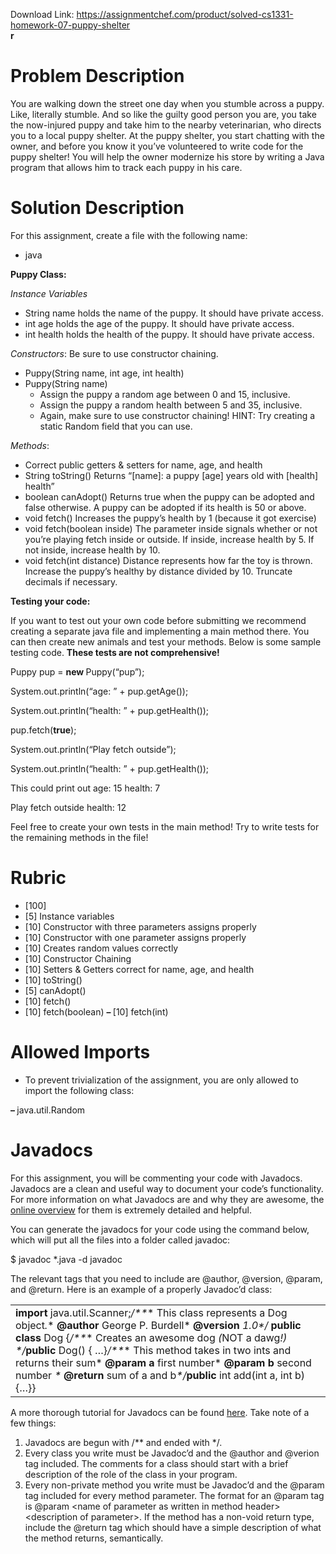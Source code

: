 Download Link: https://assignmentchef.com/product/solved-cs1331-homework-07-puppy-shelter
<br>
<strong>r</strong>

<h1>Problem Description</h1>

You are walking down the street one day when you stumble across a puppy. Like, literally stumble. And so like the guilty good person you are, you take the now-injured puppy and take him to the nearby veterinarian, who directs you to a local puppy shelter. At the puppy shelter, you start chatting with the owner, and before you know it you’ve volunteered to write code for the puppy shelter! You will help the owner modernize his store by writing a Java program that allows him to track each puppy in his care.

<h1>Solution Description</h1>

For this assignment, create a file with the following name:

<ul>

 <li>java</li>

</ul>

<strong>Puppy Class:</strong>

<em>Instance Variables</em>

<ul>

 <li>String name holds the name of the puppy. It should have private access.</li>

 <li>int age holds the age of the puppy. It should have private access.</li>

 <li>int health holds the health of the puppy. It should have private access.</li>

</ul>

<em>Constructors</em>: Be sure to use constructor chaining.

<ul>

 <li>Puppy(String name, int age, int health)</li>

 <li>Puppy(String name)

  <ul>

   <li>Assign the puppy a random age between 0 and 15, inclusive.</li>

   <li>Assign the puppy a random health between 5 and 35, inclusive.</li>

   <li>Again, make sure to use constructor chaining! HINT: Try creating a static Random field that you can use.</li>

  </ul></li>

</ul>

<em>Methods</em>:

<ul>

 <li>Correct public getters &amp; setters for name, age, and health</li>

 <li>String toString() Returns “[name]: a puppy [age] years old with [health] health”</li>

 <li>boolean canAdopt() Returns true when the puppy can be adopted and false otherwise. A puppy can be adopted if its health is 50 or above.</li>

 <li>void fetch() Increases the puppy’s health by 1 (because it got exercise)</li>

 <li>void fetch(boolean inside) The parameter inside signals whether or not you’re playing fetch inside or outside. If inside, increase health by 5. If not inside, increase health by 10.</li>

 <li>void fetch(int distance) Distance represents how far the toy is thrown. Increase the puppy’s healthy by distance divided by 10. Truncate decimals if necessary.</li>

</ul>

<strong>Testing your code:</strong>

If you want to test out your own code before submitting we recommend creating a separate java file and implementing a main method there. You can then create new animals and test your methods. Below is some sample testing code. <strong>These tests are not comprehensive!</strong>

Puppy pup = <strong>new </strong>Puppy(“pup”);

System.out.println(“age: ” + pup.getAge());

System.out.println(“health: ” + pup.getHealth());

pup.fetch(<strong>true</strong>);

System.out.println(“Play fetch outside”);

System.out.println(“health: ” + pup.getHealth());

This could print out age: 15 health: 7

Play fetch outside health: 12

Feel free to create your own tests in the main method! Try to write tests for the remaining methods in the file!

<h1>Rubric</h1>

<ul>

 <li>[100]</li>

 <li>[5] Instance variables</li>

 <li>[10] Constructor with three parameters assigns properly</li>

 <li>[10] Constructor with one parameter assigns properly</li>

 <li>[10] Creates random values correctly</li>

 <li>[10] Constructor Chaining</li>

 <li>[10] Setters &amp; Getters correct for name, age, and health</li>

 <li>[10] toString()</li>

 <li>[5] canAdopt()</li>

 <li>[10] fetch()</li>

 <li>[10] fetch(boolean) <strong>– </strong>[10] fetch(int)</li>

</ul>

<h1>Allowed Imports</h1>

<ul>

 <li>To prevent trivialization of the assignment, you are only allowed to import the following class:</li>

</ul>

<strong>– </strong>java.util.Random

<h1>Javadocs</h1>

For this assignment, you will be commenting your code with Javadocs. Javadocs are a clean and useful way to document your code’s functionality. For more information on what Javadocs are and why they are awesome, the <a href="http://www.oracle.com/technetwork/java/javase/documentation/index-137868.html">online overview</a> for them is extremely detailed and helpful.

You can generate the javadocs for your code using the command below, which will put all the files into a folder called javadoc:

$ javadoc *.java -d javadoc

The relevant tags that you need to include are @author, @version, @param, and @return. Here is an example of a properly Javadoc’d class:

<table width="632">

 <tbody>

  <tr>

   <td width="632"><strong>import </strong>java.util.Scanner;<em>/**</em>* This class represents a Dog object<em>.</em>* <strong>@author </strong>George P<em>. </em>Burdell* <strong>@version </strong><em>1.0</em><em>*/ </em><strong>public class </strong>Dog {<em>/**</em>* Creates an awesome dog <em>(</em>NOT a dawg<em>!) */</em><strong>public </strong>Dog() { …}<em>/**</em>* This method takes in two ints and returns their sum* <strong>@param a </strong>first number* <strong>@param b </strong>second number <em>* </em><strong>@return </strong>sum of a and b<em>*/</em><strong>public </strong>int add(int a, int b) {…}}</td>

  </tr>

 </tbody>

</table>

A more thorough tutorial for Javadocs can be found <a href="https://cs1331.gitlab.io/cs1331-style-guide.html">here</a>. Take note of a few things:

<ol>

 <li>Javadocs are begun with /** and ended with */.</li>

 <li>Every class you write must be Javadoc’d and the @author and @verion tag included. The comments for a class should start with a brief description of the role of the class in your program.</li>

 <li>Every non-private method you write must be Javadoc’d and the @param tag included for every method parameter. The format for an @param tag is @param &lt;name of parameter as written in method header&gt; &lt;description of parameter&gt;. If the method has a non-void return type, include the @return tag which should have a simple description of what the method returns, semantically.</li>

</ol>



